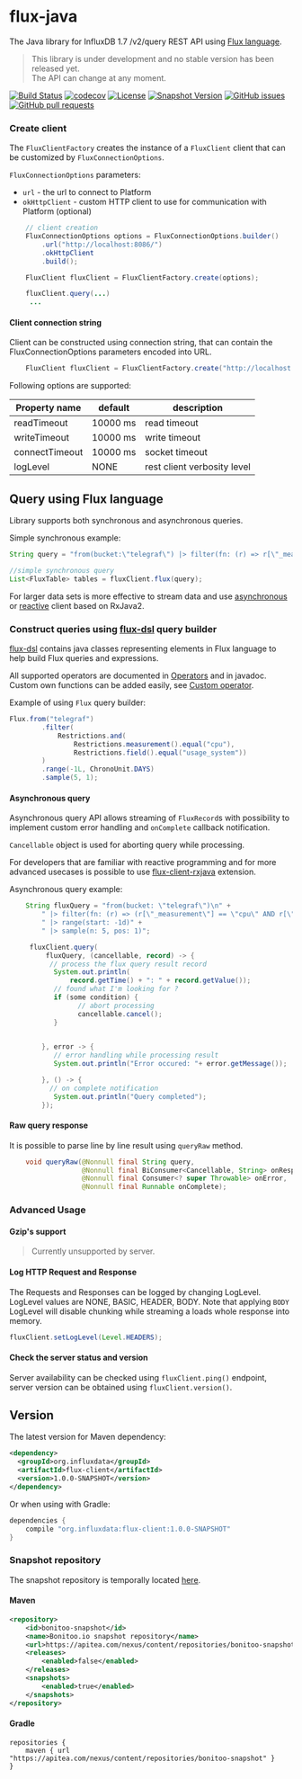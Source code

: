 # flux-java

The Java library for InfluxDB 1.7 /v2/query REST API using [Flux language](https://github.com/influxdata/flux/blob/master/docs/SPEC.md). 



> This library is under development and no stable version has been released yet.  
> The API can change at any moment.

[![Build Status](https://travis-ci.org/bonitoo-io/influxdata-platform-java.svg?branch=master)](https://travis-ci.org/bonitoo-io/influxdata-platform-java)
[![codecov](https://codecov.io/gh/bonitoo-io/influxdata-platform-java/branch/master/graph/badge.svg)](https://codecov.io/gh/bonitoo-io/influxdata-platform-java)
[![License](https://img.shields.io/github/license/bonitoo-io/influxdata-platform-java.svg)](https://github.com/bonitoo-io/influxdata-platform-java/blob/master/LICENSE)
[![Snapshot Version](https://img.shields.io/nexus/s/https/apitea.com/nexus/io.bonitoo.flux/flux-java.svg)](https://apitea.com/nexus/content/repositories/bonitoo-snapshot/)
[![GitHub issues](https://img.shields.io/github/issues-raw/bonitoo-io/influxdata-platform-java.svg)](https://github.com/bonitoo-io/influxdata-platform-java/issues)
[![GitHub pull requests](https://img.shields.io/github/issues-pr-raw/bonitoo-io/influxdata-platform-java.svg)](https://github.com/bonitoo-io/influxdata-platform-java/pulls)

### Create client

The `FluxClientFactory` creates the instance of a `FluxClient` client that can be customized by `FluxConnectionOptions`.

`FluxConnectionOptions` parameters:
 
- `url` -  the url to connect to Platform
- `okHttpClient` - custom HTTP client to use for communication with Platform (optional)

```java
    // client creation
    FluxConnectionOptions options = FluxConnectionOptions.builder()
        .url("http://localhost:8086/")
        .okHttpClient
        .build();

    FluxClient fluxClient = FluxClientFactory.create(options);

    fluxClient.query(...)
     ...
```

#### Client connection string

Client can be constructed using connection string, that can contain the FluxConnectionOptions parameters encoded into URL.  
 
```java
    FluxClient fluxClient = FluxClientFactory.create("http://localhost:8086?readTimeout=5000&connectionTimeout=5000&logLevel=BASIC")
```
Following options are supported:

| Property name | default | description |
| --------------|-------------|-------------| 
| readTimeout       | 10000 ms| read timeout |
| writeTimeout      | 10000 ms| write timeout |
| connectTimeout    | 10000 ms| socket timeout |
| logLevel          | NONE | rest client verbosity level |

## Query using Flux language

Library supports both synchronous and asynchronous queries. 

Simple synchronous example:

```java
String query = "from(bucket:\"telegraf\") |> filter(fn: (r) => r[\"_measurement\"] == \"cpu\" AND r[\"_field\"] == \"usage_user\") |> sum()";

//simple synchronous query
List<FluxTable> tables = fluxClient.flux(query);

```
For larger data sets is more effective to stream data and use [asynchronous](#asynchronous-query) or [reactive](../flux-client-rxjava) 
client based on RxJava2.   

### Construct queries using [flux-dsl](../flux-dsl) query builder

[flux-dsl](../flux-dsl) contains java classes representing elements in Flux language to help build Flux queries and expressions. 

All supported operators are documented in [Operators](../flux-dsl) and in javadoc. Custom own functions can be added
easily, see [Custom operator](../flux-dsl/README.md#custom-operator).

Example of using `Flux` query builder:

```java
Flux.from("telegraf")
        .filter(
            Restrictions.and(
                Restrictions.measurement().equal("cpu"),
                Restrictions.field().equal("usage_system"))
        )
        .range(-1L, ChronoUnit.DAYS)
        .sample(5, 1); 
```

#### Asynchronous query

Asynchronous query API allows streaming of `FluxRecord`s with possibility to implement custom
error handling and `onComplete` callback notification. 

`Cancellable` object is used for aborting query while processing. 

For developers that are familiar with reactive programming and for more advanced usecases is possible 
to use [flux-client-rxjava](../flux-client-rxjava) extension.

Asynchronous query example:   

```java
    String fluxQuery = "from(bucket: \"telegraf\")\n" +
        " |> filter(fn: (r) => (r[\"_measurement\"] == \"cpu\" AND r[\"_field\"] == \"usage_system\"))" +
        " |> range(start: -1d)" +
        " |> sample(n: 5, pos: 1)";

     fluxClient.query(
         fluxQuery, (cancellable, record) -> {
          // process the flux query result record
           System.out.println(
               record.getTime() + ": " + record.getValue());
           // found what I'm looking for ?
           if (some condition) {
                 // abort processing
                 cancellable.cancel();
           }

           
        }, error -> {
           // error handling while processing result
           System.out.println("Error occured: "+ error.getMessage());

        }, () -> {
          // on complete notification
           System.out.println("Query completed");
        });
```

#### Raw query response

It is possible to parse line by line result using `queryRaw` method.  

```java
    void queryRaw(@Nonnull final String query,
                  @Nonnull final BiConsumer<Cancellable, String> onResponse,
                  @Nonnull final Consumer<? super Throwable> onError,
                  @Nonnull final Runnable onComplete);

```

### Advanced Usage

#### Gzip's support

> Currently unsupported by server.

#### Log HTTP Request and Response
The Requests and Responses can be logged by changing LogLevel. LogLevel values are NONE, BASIC, HEADER, BODY. Note that 
applying `BODY` LogLevel will disable chunking while streaming a loads whole response into memory.  

```java
fluxClient.setLogLevel(Level.HEADERS);
```

#### Check the server status and version

Server availability can be checked using `fluxClient.ping()` endpoint, server version can be obtained using `fluxClient.version()`.
 
## Version

The latest version for Maven dependency:
```xml
<dependency>
  <groupId>org.influxdata</groupId>
  <artifactId>flux-client</artifactId>
  <version>1.0.0-SNAPSHOT</version>
</dependency>
```
  
Or when using with Gradle:
```groovy
dependencies {
    compile "org.influxdata:flux-client:1.0.0-SNAPSHOT"
}
```

### Snapshot repository
The snapshot repository is temporally located [here](https://apitea.com/nexus/content/repositories/bonitoo-snapshot/).

#### Maven
```xml
<repository>
    <id>bonitoo-snapshot</id>
    <name>Bonitoo.io snapshot repository</name>
    <url>https://apitea.com/nexus/content/repositories/bonitoo-snapshot/</url>
    <releases>
        <enabled>false</enabled>
    </releases>
    <snapshots>
        <enabled>true</enabled>
    </snapshots>
</repository>
```
#### Gradle
```
repositories {
    maven { url "https://apitea.com/nexus/content/repositories/bonitoo-snapshot" }
}
```
